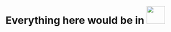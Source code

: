 # Everything here would be in <img src="https://logos-download.com/wp-content/uploads/2016/10/Java_logo_icon.png" height="50">

